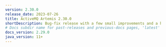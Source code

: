 ```yaml
---
version: 2.30.0
release_date: 2023-07-26
title: ActiveMQ Artemis 2.30.0
shortDescription: Bug-fix release with a few small improvements and a handful of dependency upgrades
# Docs subdir name for past-releases and previous-docs pages, 'latest' is always used on the main download page.
docs_version: 2.29.0
java_version: 11+
---
```

